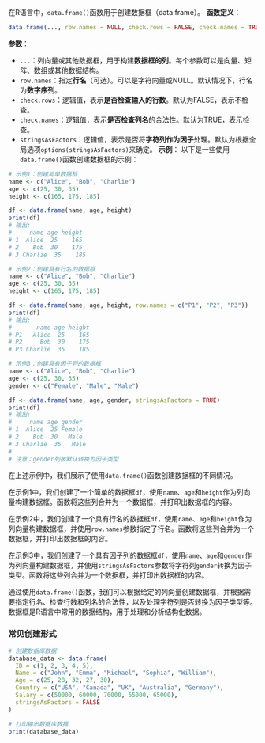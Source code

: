 在R语言中，`data.frame()`函数用于创建数据框（data frame）。
**函数定义**：
```R
data.frame(..., row.names = NULL, check.rows = FALSE, check.names = TRUE, stringsAsFactors = default.stringsAsFactors())
```
**参数**：
- `...`：列向量或其他数据框，用于构建**数据框的列**。每个参数可以是向量、矩阵、数组或其他数据结构。
- `row.names`：指定**行名**（可选）。可以是字符向量或NULL。默认情况下，行名为**数字序列**。
- `check.rows`：逻辑值，表示**是否检查输入的行数**。默认为FALSE，表示不检查。
- `check.names`：逻辑值，表示**是否检查列名**的合法性。默认为TRUE，表示检查。
- `stringsAsFactors`：逻辑值，表示是否将**字符列作为因子**处理。默认为根据全局选项`options(stringsAsFactors)`来确定。
**示例**：
以下是一些使用`data.frame()`函数创建数据框的示例：
```R
# 示例1：创建简单数据框
name <- c("Alice", "Bob", "Charlie")
age <- c(25, 30, 35)
height <- c(165, 175, 185)

df <- data.frame(name, age, height)
print(df)
# 输出:
#     name age height
# 1  Alice  25    165
# 2    Bob  30    175
# 3 Charlie  35    185

# 示例2：创建具有行名的数据框
name <- c("Alice", "Bob", "Charlie")
age <- c(25, 30, 35)
height <- c(165, 175, 185)

df <- data.frame(name, age, height, row.names = c("P1", "P2", "P3"))
print(df)
# 输出:
#       name age height
# P1   Alice  25    165
# P2     Bob  30    175
# P3 Charlie  35    185

# 示例3：创建具有因子列的数据框
name <- c("Alice", "Bob", "Charlie")
age <- c(25, 30, 35)
gender <- c("Female", "Male", "Male")

df <- data.frame(name, age, gender, stringsAsFactors = TRUE)
print(df)
# 输出:
#     name age gender
# 1  Alice  25 Female
# 2    Bob  30   Male
# 3 Charlie  35   Male
# 
# 注意：gender列被默认转换为因子类型

```

在上述示例中，我们展示了使用`data.frame()`函数创建数据框的不同情况。

在示例1中，我们创建了一个简单的数据框`df`，使用`name`、`age`和`height`作为列向量构建数据框。函数将这些列合并为一个数据框，并打印出数据框的内容。

在示例2中，我们创建了一个具有行名的数据框`df`，使用`name`、`age`和`height`作为列向量构建数据框，并使用`row.names`参数指定了行名。函数将这些列合并为一个数据框，并打印出数据框的内容。

在示例3中，我们创建了一个具有因子列的数据框`df`，使用`name`、`age`和`gender`作为列向量构建数据框，并使用`stringsAsFactors`参数将字符列`gender`转换为因子类型。函数将这些列合并为一个数据框，并打印出数据框的内容。

通过使用`data.frame()`函数，我们可以根据给定的列向量创建数据框，并根据需要指定行名、检查行数和列名的合法性，以及处理字符列是否转换为因子类型等。数据框是R语言中常用的数据结构，用于处理和分析结构化数据。

### 常见创建形式
```R
# 创建数据库数据
database_data <- data.frame(
  ID = c(1, 2, 3, 4, 5),
  Name = c("John", "Emma", "Michael", "Sophia", "William"),
  Age = c(25, 28, 32, 27, 30),
  Country = c("USA", "Canada", "UK", "Australia", "Germany"),
  Salary = c(50000, 60000, 70000, 55000, 65000),
  stringsAsFactors = FALSE
)

# 打印输出数据库数据
print(database_data)
```